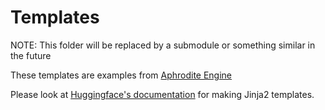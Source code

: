 # Templates

NOTE: This folder will be replaced by a submodule or something similar in the future

These templates are examples from [Aphrodite Engine](https://github.com/PygmalionAI/aphrodite-engine/tree/main/examples)

Please look at [Huggingface's documentation](https://huggingface.co/docs/transformers/main/chat_templating) for making Jinja2 templates.
